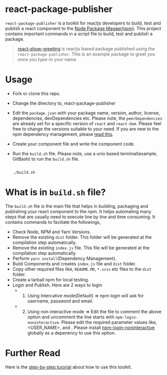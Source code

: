 # react-package-publisher

`react-package-publisher` is a toolkit for reactjs developers to build, test and publish a react component to the [Node Package Magaer(npm)](https://www.npmjs.com/). This project contains important commands in a script file to build, test and publish a package.

> [react-show-greeting](https://www.npmjs.com/package/react-show-greeting) is reactjs based package published using the `react-package-publisher`. This is an example package to greet you once you type-in your name.

# Usage

- Fork or clone this repo.
- Change the directory to, react-package-publisher
- Edit the `package.json` with your package name, version, author, license, dependencies, devDependencies etc. Please note, the `peerDependencies` are already set for a specific version of `react` and `react-dom`. Please feel free to change the versions suitable to your need. If you are new to the npm dependency management, please [read this](https://blog.greenroots.info/npm-dependency-handbook-for-you-ckcg56tei003ejhs16wap1t8r).
- Create your component file and write the component code.
- Run the `build.sh` file. Please note, use a unix based terminal(example, GitBash) to run the `build.sh` file.
  
  ```shell

  ./build.sh

  ```

# What is in `build.sh` file?
The `build.sh` file is the main file that helps in building, packaging and publishing your react component to the npm. It helps automating many steps that are usually need to execute line by line and time consuming. It contains commands to faciliate the followings,

- Check Node, NPM and Yarn Versions.
- Remove the existing `dist` folder. This folder will be generated at the compilation step automatically.
- Remove the existing `index.js` file. This file will be generated at the compilation step automatically.
- Perform `yarn install`(Dependency Management).
- Build Components and creates `index.js` file and `dist` folder.
- Copy other required files like, `README.MD`, `*.scss` etc files to the `dist` folder.
- Create a tarball npm for local testing.
- Login and Publish. Here are 2 ways to login
  - 1. Using Intercative mode(Default) => npm login will ask for username, password and email.
  - 2. Using non interactive mode => Edit the file to comment the above option and uncomment the line starts with `npm-login-noninteractive`. Please edit the required parameter values like, <USER_NAME>, <PASSWORD> and <EMAIL>. Please install [npm-login-noninteractive](https://www.npmjs.com/package/npm-login-noninteractive) globally as a depenency to use this option.
 
# Further Read

Here is the [step-by-step turorial](https://blog.greenroots.info/toolkit-for-publishing-your-react-component-to-the-node-package-managernpm-ckck8x54w00eo4as1eaoqa4ut) about how to use this toolkit.
  
  

